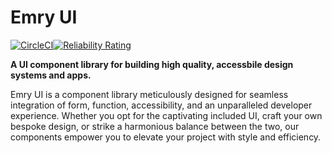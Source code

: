 # Emry UI

[![CircleCI](https://dl.circleci.com/status-badge/img/gh/thmsmtylr/turborepo-starter/tree/main.svg?style=svg)](https://dl.circleci.com/status-badge/redirect/gh/thmsmtylr/turborepo-starter/tree/main)[![Reliability Rating](https://sonarcloud.io/api/project_badges/measure?project=thmsmtylr_turborepo-starter&metric=reliability_rating)](https://sonarcloud.io/summary/new_code?id=thmsmtylr_turborepo-starter)

**A UI component library for building high quality, accessbile design systems and apps.**

Emry UI is a component library meticulously designed for seamless integration of form, function, accessibility, and an unparalleled developer experience. Whether you opt for the captivating included UI, craft your own bespoke design, or strike a harmonious balance between the two, our components empower you to elevate your project with style and efficiency.
